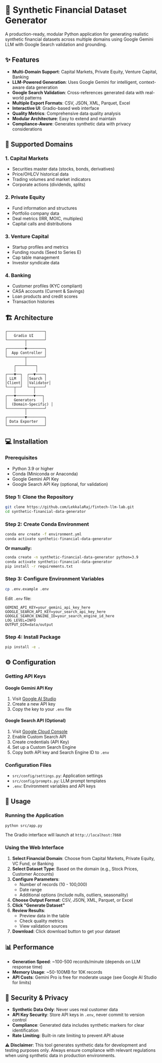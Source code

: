 # 🏦 Synthetic Financial Dataset Generator

A production-ready, modular Python application for generating realistic synthetic financial datasets across multiple domains using Google Gemini LLM with Google Search validation and grounding.

## ✨ Features

- **Multi-Domain Support**: Capital Markets, Private Equity, Venture Capital, Banking
- **LLM-Powered Generation**: Uses Google Gemini for intelligent, context-aware data generation
- **Google Search Validation**: Cross-references generated data with real-world patterns
- **Multiple Export Formats**: CSV, JSON, XML, Parquet, Excel
- **Interactive UI**: Gradio-based web interface
- **Quality Metrics**: Comprehensive data quality analysis
- **Modular Architecture**: Easy to extend and maintain
- **Compliance-Aware**: Generates synthetic data with privacy considerations

## 🎯 Supported Domains

### 1. Capital Markets
- Securities master data (stocks, bonds, derivatives)
- Price/OHLCV historical data
- Trading volumes and market indicators
- Corporate actions (dividends, splits)

### 2. Private Equity
- Fund information and structures
- Portfolio company data
- Deal metrics (IRR, MOIC, multiples)
- Capital calls and distributions

### 3. Venture Capital
- Startup profiles and metrics
- Funding rounds (Seed to Series E)
- Cap table management
- Investor syndicate data

### 4. Banking
- Customer profiles (KYC compliant)
- CASA accounts (Current & Savings)
- Loan products and credit scores
- Transaction histories

## 🏗️ Architecture

```
┌─────────────────┐
│   Gradio UI     │
└────────┬────────┘
         │
┌────────▼────────┐
│  App Controller │
└────────┬────────┘
         │
    ┌────┴────┐
    │         │
┌───▼──┐  ┌──▼────┐
│ LLM  │  │Search │
│Client│  │Validator│
└───┬──┘  └──┬────┘
    │        │
┌───▼────────▼───┐
│   Generators   │
│  (Domain-Specific) │
└────────┬────────┘
         │
┌────────▼────────┐
│ Data Exporter   │
└─────────────────┘
```

## 💻 Installation

### Prerequisites

- Python 3.9 or higher
- Conda (Miniconda or Anaconda)
- Google Gemini API Key
- Google Search API Key (optional, for validation)

### Step 1: Clone the Repository

```bash
git clone https://github.com/LekkalaRaj/fintech-llm-lab.git
cd synthetic-financial-data-generator
```

### Step 2: Create Conda Environment

```bash
conda env create -f environment.yml
conda activate synthetic-financial-data-generator
```

**Or manually:**

```bash
conda create -n synthetic-financial-data-generator python=3.9
conda activate synthetic-financial-data-generator
pip install -r requirements.txt
```

### Step 3: Configure Environment Variables

```bash
cp .env.example .env
```

Edit `.env` file:

```env
GEMINI_API_KEY=your_gemini_api_key_here
GOOGLE_SEARCH_API_KEY=your_search_api_key_here
GOOGLE_SEARCH_ENGINE_ID=your_search_engine_id_here
LOG_LEVEL=INFO
OUTPUT_DIR=data/output
```

### Step 4: Install Package

```bash
pip install -e .
```

## ⚙️ Configuration

### Getting API Keys

#### Google Gemini API Key
1. Visit [Google AI Studio](https://makersuite.google.com/app/apikey)
2. Create a new API key
3. Copy the key to your `.env` file

#### Google Search API (Optional)
1. Visit [Google Cloud Console](https://console.cloud.google.com/)
2. Enable Custom Search API
3. Create credentials (API Key)
4. Set up a Custom Search Engine
5. Copy both API key and Search Engine ID to `.env`

### Configuration Files

- `src/config/settings.py`: Application settings
- `src/config/prompts.py`: LLM prompt templates
- `.env`: Environment variables and API keys

## 🚀 Usage

### Running the Application

```bash
python src/app.py
```

The Gradio interface will launch at `http://localhost:7860`

### Using the Web Interface

1. **Select Financial Domain**: Choose from Capital Markets, Private Equity, VC Fund, or Banking
2. **Select Dataset Type**: Based on the domain (e.g., Stock Prices, Customer Accounts)
3. **Configure Parameters**:
   - Number of records (10 - 100,000)
   - Date range
   - Additional options (include nulls, outliers, seasonality)
4. **Choose Output Format**: CSV, JSON, XML, Parquet, or Excel
5. **Click "Generate Dataset"**
6. **Review Results**:
   - Preview data in the table
   - Check quality metrics
   - View validation sources
7. **Download**: Click download button to get your dataset

## 📊 Performance

- **Generation Speed**: ~100-500 records/minute (depends on LLM response time)
- **Memory Usage**: ~50-100MB for 10K records
- **API Costs**: Gemini Pro is free for moderate usage (see Google AI Studio for limits)

## 🔐 Security & Privacy

- **Synthetic Data Only**: Never uses real customer data
- **API Key Security**: Store API keys in `.env`, never commit to version control
- **Compliance**: Generated data includes synthetic markers for clear identification
- **Rate Limiting**: Built-in rate limiting to prevent API abuse

**⚠️ Disclaimer**: This tool generates synthetic data for development and testing purposes only. Always ensure compliance with relevant regulations when using synthetic data in production environments.